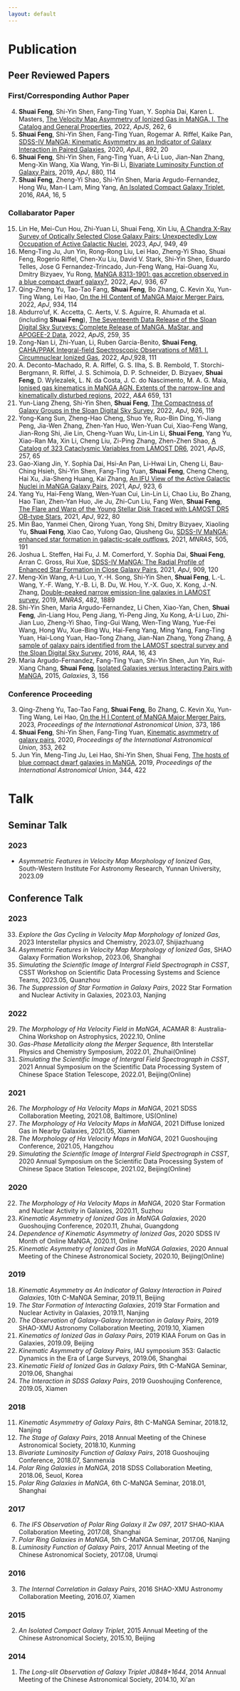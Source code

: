 ```yaml
---
layout: default
---
```


# Publication

## Peer Reviewed Papers

### First/Corresponding Author Paper

4. **Shuai Feng**, Shi-Yin Shen, Fang-Ting Yuan, Y. Sophia Dai, Karen L. Masters, [The Velocity Map Asymmetry of Ionized Gas in MaNGA. I. The Catalog and General Properties](https://ui.adsabs.harvard.edu/abs/2022arXiv220706050F/abstract), 2022, *ApJS*, 262, 6
3. **Shuai Feng**, Shi-Yin Shen, Fang-Ting Yuan, Rogemar A. Riffel, Kaike Pan, [SDSS-IV MaNGA: Kinematic Asymmetry as an Indicator of Galaxy Interaction in Paired Galaxies](https://ui.adsabs.harvard.edu/abs/2020ApJ...892L..20F/abstract), 2020, *ApJL*, 892, 20
2. **Shuai Feng**, Shi-Yin Shen, Fang-Ting Yuan, A-Li Luo, Jian-Nan Zhang, Meng-Xin Wang, Xia Wang, Yin-Bi Li, [Bivariate Luminosity Function of Galaxy Pairs](https://ui.adsabs.harvard.edu/abs/2019ApJ...880..114F/abstract), 2019, *ApJ*, 880, 114
1. **Shuai Feng**, Zheng-Yi Shao, Shi-Yin Shen, Maria Argudo-Fernandez, Hong Wu, Man-I Lam, Ming Yang, [An Isolated Compact Galaxy Triplet](https://ui.adsabs.harvard.edu/abs/2016RAA....16...72F/abstract), 2016, *RAA*, 16, 5

### Collabarator Paper

15. Lin He, Mei-Cun Hou, Zhi-Yuan Li, Shuai Feng, Xin Liu, [A Chandra X-Ray Survey of Optically Selected Close Galaxy Pairs: Unexpectedly Low Occupation of Active Galactic Nuclei](https://ui.adsabs.harvard.edu/abs/2023ApJ...949...49H/abstract), 2023, *ApJ*, 949, 49
14. Meng-Ting Ju, Jun Yin, Rong-Rong Liu, Lei Hao, Zheng-Yi Shao, Shuai Feng, Rogerio Riffel, Chen-Xu Liu, David V. Stark, Shi-Yin Shen, Eduardo Telles, Jose G Fernandez-Trincado, Jun-Feng Wang, Hai-Guang Xu, Dmitry Bizyaev, Yu Rong, [MaNGA 8313-1901: gas accretion observed in a blue compact dwarf galaxy?](https://ui.adsabs.harvard.edu/abs/2022ApJ...938...96J/abstract), 2022, *ApJ*, 936, 67
13. Qing-Zheng Yu, Tao-Tao Fang, **Shuai Feng**, Bo Zhang, C. Kevin Xu, Yun-Ting Wang, Lei Hao, [On the HI Content of MaNGA Major Merger Pairs](https://ui.adsabs.harvard.edu/abs/2022ApJ...934..114Y/abstract), 2022, *ApJ*, 934, 114
12. Abdurro’uf, K. Accetta, C. Aerts, V. S. Aguirre, R. Ahumada et al. (including **Shuai Feng**), [The Seventeenth Data Release of the Sloan Digital Sky Surveys: Complete Release of MaNGA, MaStar, and APOGEE-2 Data](https://ui.adsabs.harvard.edu/abs/2022ApJS..259...35A/abstract), 2022, *ApJS*, 259, 35
11. Zong-Nan Li, Zhi-Yuan, Li, Ruben Garcia-Benito, **Shuai Feng**, [CAHA/PPAK Integral-field Spectroscopic Observations of M81. I. Circumnuclear Ionized Gas](https://ui.adsabs.harvard.edu/abs/2022ApJ...928..111L/abstract), 2022, *ApJ*,928, 111
10. A. Deconto-Machado, R. A. Riffel, G. S. Ilha, S. B. Rembold, T. Storchi-Bergmann, R. Riffel, J. S. Schimoia, D. P. Schneider, D. Bizyaev, **Shuai Feng**, D. Wylezalek, L. N. da Costa, J. C. do Nascimento, M. A. G. Maia, [Ionised gas kinematics in MaNGA AGN. Extents of the narrow-line and kinematically disturbed regions](https://ui.adsabs.harvard.edu/abs/2022A&A...659A.131D/abstract), 2022, *A&A* 659, 131
9. Yun-Liang Zheng, Shi-Yin Shen, **Shuai Feng**, [The Compactness of Galaxy Groups in the Sloan Digital Sky Survey](https://ui.adsabs.harvard.edu/abs/2022ApJ...926..119Z/abstract), 2022, *ApJ*, 926, 119
8. Yong-Kang Sun, Zheng-Hao Cheng, Shuo Ye, Ruo-Bin Ding, Yi-Jiang Peng, Jia-Wen Zhang, Zhen-Yan Huo, Wen-Yuan Cui, Xiao-Feng Wang, Jian-Rong Shi, Jie Lin, Cheng-Yuan Wu, Lin-Lin Li, **Shuai Feng**, Yang Yu, Xiao-Ran Ma, Xin Li, Cheng Liu, Zi-Ping Zhang, Zhen-Zhen Shao, [A Catalog of 323 Cataclysmic Variables from LAMOST DR6](https://ui.adsabs.harvard.edu/abs/2021ApJS..257...65S/abstract), 2021, *ApJS*, 257, 65
7. Gao-Xiang Jin, Y. Sophia Dai, Hsi-An Pan, Li-Hwai Lin, Cheng Li, Bau-Ching Hsieh, Shi-Yin Shen, Fang-Ting Yuan, **Shuai Feng**, Cheng Cheng, Hai Xu, Jia-Sheng Huang, Kai Zhang, [An IFU View of the Active Galactic Nuclei in MaNGA Galaxy Pairs](https://ui.adsabs.harvard.edu/abs/2021ApJ...923....6J/abstract), 2021, *ApJ*, 923, 6
6. Yang Yu, Hai-Feng Wang, Wen-Yuan Cui, Lin-Lin Li, Chao Liu, Bo Zhang, Hao Tian, Zhen-Yan Huo, Jie Ju, Zhi-Cun Liu, Fang Wen, **Shuai Feng**, [The Flare and Warp of the Young Stellar Disk Traced with LAMOST DR5 OB-type Stars](https://ui.adsabs.harvard.edu/abs/2021ApJ...922...80Y/abstract), 2021, *ApJ*, 922, 80
5. Min Bao, Yanmei Chen, Qirong Yuan, Yong Shi, Dmitry Bizyaev, Xiaoling Yu, **Shuai Feng**, Xiao Cao, Yulong Gao, Qiusheng Gu, [SDSS-IV MaNGA: enhanced star formation in galactic-scale outflows](https://ui.adsabs.harvard.edu/abs/2021MNRAS.505..191B/abstract), 2021, *MNRAS*, 505, 191
4. Joshua L. Steffen, Hai Fu, J. M. Comerford, Y. Sophia Dai, **Shuai Feng**, Arran C. Gross, Rui Xue, [SDSS-IV MaNGA: The Radial Profile of Enhanced Star Formation in Close Galaxy Pairs](https://ui.adsabs.harvard.edu/abs/2021ApJ...909..120S/abstract), 2021, *ApJ*, 909, 120
3. Meng-Xin Wang, A-Li Luo, Y.-H. Song, Shi-Yin Shen, **Shuai Feng**, L.-L. Wang, Y.-F. Wang, Y.-B. Li, B. Du, W. Hou, Y.-X. Guo, X. Kong, J.-N. Zhang, [Double-peaked narrow emission-line galaxies in LAMOST survey](https://ui.adsabs.harvard.edu/abs/2019MNRAS.482.1889W/abstract), 2019, *MNRAS*, 482, 1889
2. Shi-Yin Shen, Maria Argudo-Fernandez, Li Chen, Xiao-Yan, Chen, **Shuai Feng**, Jin-Liang Hou, Peng Jiang, Yi-Peng Jing, Xu Kong, A-Li Luo, Zhi-Jian Luo, Zheng-Yi Shao, Ting-Gui Wang, Wen-Ting Wang, Yue-Fei Wang, Hong Wu, Xue-Bing Wu, Hai-Feng Yang, Ming Yang, Fang-Ting Yuan, Hai-Long Yuan, Hao-Tong Zhang, Jian-Nan Zhang, Yong Zhang, [A sample of galaxy pairs identified from the LAMOST spectral survey and the Sloan Digital Sky Survey](https://ui.adsabs.harvard.edu/abs/2016RAA....16...43S/abstract), 2016, *RAA*, 16, 43
1. Maria Argudo-Fernandez, Fang-Ting Yuan, Shi-Yin Shen, Jun Yin, Rui-Xiang Chang, **Shuai Feng**, [Isolated Galaxies versus Interacting Pairs with MaNGA](https://ui.adsabs.harvard.edu/abs/2015Galax...3..156A/abstract), 2015, *Galaxies*, 3, 156

### Conference Proceeding

3. Qing-Zheng Yu, Tao-Tao Fang, **Shuai Feng**, Bo Zhang, C. Kevin Xu, Yun-Ting Wang, Lei Hao, [On the H I Content of MaNGA Major Merger Pairs](https://ui.adsabs.harvard.edu/abs/2023IAUS..373..186Y/abstract), 2023, *Proceedings of the International Astronomical Union*, 373, 186
2. **Shuai Feng**, Shi-Yin Shen, Fang-Ting Yuan, [Kinematic asymmetry of galaxy pairs](https://ui.adsabs.harvard.edu/abs/2020IAUS..353..262F/abstract), 2020, *Proceedings of the International Astronomical Union*, 353, 262
1. Jun Yin, Meng-Ting Ju, Lei Hao, Shi-Yin Shen, Shuai Feng, [The hosts of blue compact dwarf galaxies in MaNGA](https://ui.adsabs.harvard.edu/abs/2019IAUS..344..422Y/abstract), 2019, *Proceedings of the International Astronomical Union*, 344, 422

# Talk

## Seminar Talk

### 2023

* *Asymmetric Features in Velocity Map Morphology of Ionized Gas*, South-Western Institute For Astronomy Research, Yunnan University, 2023.09

## Conference Talk

### 2023

33. *Explore the Gas Cycling in Velocity Map Morphology of Ionized Gas*, 2023 Interstellar physics and Chemistry, 2023.07, Shijiazhuang
32. *Asymmetric Features in Velocity Map Morphology of Ionized Gas*, SHAO Galaxy Formation Workshop, 2023.06, Shanghai
31. *Simulating the Scientific Image of Intergral Field Spectrograph in CSST*, CSST Workshop on Scientific Data Processing Systems and Science Teams, 2023.05, Quanzhou
30. *The Suppression of Star Formation in Galaxy Pairs*, 2022 Star Formation and Nuclear Activity in Galaxies, 2023.03, Nanjing

### 2022

29. *The Morphology of Hα Velocity Field in MaNGA*, ACAMAR 8: Australia-China Workshop on Astrophysics, 2022.10, Online
28. *Gas-Phase Metallicity along the Merger Sequence*, 8th Interstellar Physics and Chemistry Symposium, 2022.01, Zhuhai(Online)
27. *Simulating the Scientific Image of Intergral Field Spectrograph in CSST*, 2021 Annual Symposium on the Scientific Data Processing System of Chinese Space Station Telescope, 2022.01, Beijing(Online)

### 2021

26. *The Morphology of Hα Velocity Maps in MaNGA*, 2021 SDSS Collaboration Meeting, 2021.08, Baltimore, US(Online)
25. *The Morphology of Hα Velocity Maps in MaNGA*, 2021 Diffuse Ionized Gas in Nearby Galaxies, 2021.05, Xiamen
24. *The Morphology of Hα Velocity Maps in MaNGA*, 2021 Guoshoujing Conference, 2021.05, Hangzhou
23. *Simulating the Scientific Image of Intergral Field Spectrograph in CSST*, 2020 Annual Symposium on the Scientific Data Processing System of Chinese Space Station Telescope, 2021.02, Beijing(Online)

### 2020

22. *The Morphology of Hα Velocity Maps in MaNGA*, 2020 Star Formation and Nuclear Activity in Galaxies, 2020.11, Suzhou
21. *Kinematic Asymmetry of Ionized Gas in MaNGA Galaxies*, 2020 Guoshoujing Conference, 2020.11, Zhuhai, Guangdong
20. *Dependence of Kinematic Asymmetry of Ionized Gas*, 2020 SDSS IV Month of Online MaNGA, 2020.11, Online
19. *Kinematic Asymmetry of Ionized Gas in MaNGA Galaxies*, 2020 Annual Meeting of the Chinese Astronomical Society, 2020.10, Beijing(Online)

### 2019

18. *Kinematic Asymmetry as An Indicator of Galaxy Interaction in Paired Galaxies*, 10th C-MaNGA Seminar, 2019.11, Beijing
17. *The Star Formation of Interacting Galaxies*, 2019 Star Formation and Nuclear Activity in Galaxies, 2019.11, Nanjing
16. *The Observation of Galaxy-Galaxy Interaction in Galaxy Pairs*, 2019 SHAO-XMU Astronomy Collaboration Meeting, 2019.10, Xiamen
15. *Kinematics of Ionized Gas in Galaxy Pairs*, 2019 KIAA Forum on Gas in Galaxies, 2019.09, Beijing
14. *Kinematic Asymmetry of Galaxy Pairs*, IAU symposium 353: Galactic Dynamics in the Era of Large Surveys, 2019.06, Shanghai
13. *Kinematic Field of Ionized Gas in Galaxy Pairs*, 9th C-MaNGA Seminar, 2019.06, Shanghai
12. *The Interaction in SDSS Galaxy Pairs*, 2019 Guoshoujing Conference, 2019.05, Xiamen

### 2018

11. *Kinematic Asymmetry of Galaxy Pairs*, 8th C-MaNGA Seminar, 2018.12, Nanjing
10. *The Stage of Galaxy Pairs*, 2018 Annual Meeting of the Chinese Astronomical Society, 2018.10, Kunming
9. *Bivariate Luminosity Function of Galaxy Pairs*, 2018 Guoshoujing Conference, 2018.07, Sanmenxia
8. *Polar Ring Galaxies in MaNGA*, 2018 SDSS Collaboration Meeting, 2018.06, Seuol, Korea
7. *Polar Ring Galaxies in MaNGA*, 6th C-MaNGA Seminar, 2018.01, Shanghai

### 2017

6. *The IFS Observation of Polar Ring Galaxy II Zw 097*, 2017 SHAO-KIAA Collaboration Meeting, 2017.08, Shanghai
5. *Polar Ring Galaxies in MaNGA*, 5th C-MaNGA Seminar, 2017.06, Nanjing
4. *Luminosity Function of Galaxy Pairs*, 2017 Annual Meeting of the Chinese Astronomical Society, 2017.08, Urumqi

### 2016

3. *The Internal Correlation in Galaxy Pairs*, 2016 SHAO-XMU Astronomy Collaboration Meeting, 2016.07, Xiamen

### 2015

2. *An Isolated Compact Galaxy Triplet*, 2015 Annual Meeting of the Chinese Astronomical Society, 2015.10, Beijing

### 2014

1. *The Long-slit Observation of Galaxy Triplet J0848+1644*, 2014 Annual Meeting of the Chinese Astronomical Society, 2014.10, Xi'an